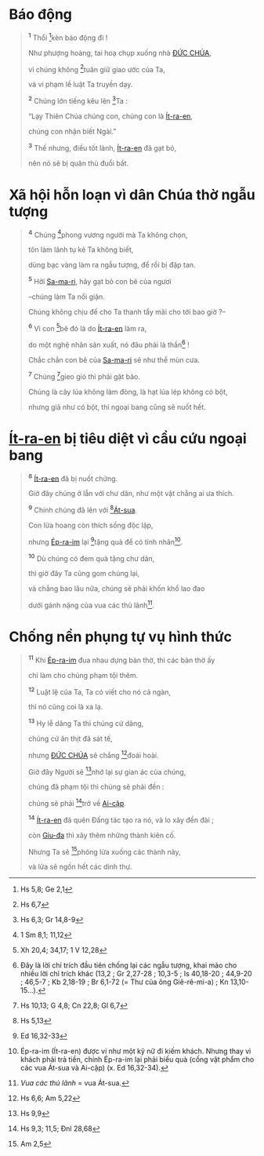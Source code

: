 # Báo động

> <sup><b>1</b></sup> Thổi [^1@-2b6b8fc8-28a5-4d54-9e2f-114b0ce47492]kèn báo động đi !
>
> Như phượng hoàng, tai hoạ chụp xuống nhà [ĐỨC CHÚA](),
>
> vì chúng không [^2@-2b6b8fc8-28a5-4d54-9e2f-114b0ce47492]tuân giữ giao ước của Ta,
>
> và vi phạm lề luật Ta truyền dạy.
>
> <sup><b>2</b></sup> Chúng lớn tiếng kêu lên [^3@-2b6b8fc8-28a5-4d54-9e2f-114b0ce47492]Ta :
>
> “Lạy Thiên Chúa chúng con, chúng con là [Ít-ra-en](),
>
> chúng con nhận biết Ngài.”
>
> <sup><b>3</b></sup> Thế nhưng, điều tốt lành, [Ít-ra-en]() đã gạt bỏ,
>
> nên nó sẽ bị quân thù đuổi bắt.

# Xã hội hỗn loạn vì dân Chúa thờ ngẫu tượng

> <sup><b>4</b></sup> Chúng [^4@-2b6b8fc8-28a5-4d54-9e2f-114b0ce47492]phong vương người mà Ta không chọn,
>
> tôn làm lãnh tụ kẻ Ta không biết,
>
> dùng bạc vàng làm ra ngẫu tượng, để rồi bị đập tan.
>
> <sup><b>5</b></sup> Hỡi [Sa-ma-ri](), hãy gạt bỏ con bê của ngươi
>
> –chúng làm Ta nổi giận.
>
> Chúng không chịu để cho Ta thanh tẩy mãi cho tới bao giờ ?–
>
> <sup><b>6</b></sup> Vì con [^5@-2b6b8fc8-28a5-4d54-9e2f-114b0ce47492]bê đó là do [Ít-ra-en]() làm ra,
>
> do một nghệ nhân sản xuất, nó đâu phải là thần[^1-2b6b8fc8-28a5-4d54-9e2f-114b0ce47492] !
>
> Chắc chắn con bê của [Sa-ma-ri]() sẽ như thể mùn cưa.
>
> <sup><b>7</b></sup> Chúng [^6@-2b6b8fc8-28a5-4d54-9e2f-114b0ce47492]gieo gió thì phải gặt bão.
>
> Chúng là cây lúa không làm đòng, là hạt lúa lép không có bột,
>
> nhưng giả như có bột, thì ngoại bang cũng sẽ nuốt hết.

# [Ít-ra-en]() bị tiêu diệt vì cầu cứu ngoại bang

> <sup><b>8</b></sup> [Ít-ra-en]() đã bị nuốt chửng.
>
> Giờ đây chúng ở lẫn với chư dân, như một vật chẳng ai ưa thích.
>
> <sup><b>9</b></sup> Chính chúng đã lên với [^7@-2b6b8fc8-28a5-4d54-9e2f-114b0ce47492][Át-sua]().
>
> Con lừa hoang còn thích sống độc lập,
>
> nhưng [Ép-ra-im]() lại [^8@-2b6b8fc8-28a5-4d54-9e2f-114b0ce47492]tặng quà để có tình nhân[^2-2b6b8fc8-28a5-4d54-9e2f-114b0ce47492].
>
> <sup><b>10</b></sup> Dù chúng có đem quà tặng chư dân,
>
> thì giờ đây Ta cũng gom chúng lại,
>
> và chẳng bao lâu nữa, chúng sẽ phải khốn khổ lao đao
>
> dưới gánh nặng của vua các thủ lãnh[^3-2b6b8fc8-28a5-4d54-9e2f-114b0ce47492].

# Chống nền phụng tự vụ hình thức

> <sup><b>11</b></sup> Khi [Ép-ra-im]() đua nhau dựng bàn thờ, thì các bàn thờ ấy
>
> chỉ làm cho chúng phạm tội thêm.
>
> <sup><b>12</b></sup> Luật lệ của Ta, Ta có viết cho nó cả ngàn,
>
> thì nó cũng coi là xa lạ.
>
> <sup><b>13</b></sup> Hy lễ dâng Ta thì chúng cứ dâng,
>
> chúng cứ ăn thịt đã sát tế,
>
> nhưng [ĐỨC CHÚA]() sẽ chẳng [^9@-2b6b8fc8-28a5-4d54-9e2f-114b0ce47492]đoái hoài.
>
> Giờ đây Người sẽ [^10@-2b6b8fc8-28a5-4d54-9e2f-114b0ce47492]nhớ lại sự gian ác của chúng,
>
> chúng đã phạm tội thì chúng sẽ phải đền :
>
> chúng sẽ phải [^11@-2b6b8fc8-28a5-4d54-9e2f-114b0ce47492]trở về [Ai-cập]().
>
> <sup><b>14</b></sup> [Ít-ra-en]() đã quên Đấng tác tạo ra nó, và lo xây đền đài ;
>
> còn [Giu-đa]() thì xây thêm những thành kiên cố.
>
> Nhưng Ta sẽ [^12@-2b6b8fc8-28a5-4d54-9e2f-114b0ce47492]phóng lửa xuống các thành này,
>
> và lửa sẽ ngốn hết các dinh thự.

[^1-2b6b8fc8-28a5-4d54-9e2f-114b0ce47492]: Đây là lời chỉ trích đầu tiên chống lại các ngẫu tượng, khai mào cho nhiều lời chỉ trích khác (13,2 ; Gr 2,27-28 ; 10,3-5 ; Is 40,18-20 ; 44,9-20 ; 46,5-7 ; Kb 2,18-19 ; Br 6,1-72 (= Thư của ông Giê-rê-mi-a) ; Kn 13,10-15...).

[^2-2b6b8fc8-28a5-4d54-9e2f-114b0ce47492]: Ép-ra-im (Ít-ra-en) được ví như một kỹ nữ đi kiếm khách. Nhưng thay vì khách phải trả tiền, chính Ép-ra-im lại phải biếu quà (cống vật phẩm cho các vua Át-sua và Ai-cập) (x. Ed 16,32-34).

[^3-2b6b8fc8-28a5-4d54-9e2f-114b0ce47492]: _Vua các thủ lãnh_ = vua Át-sua.

[^1@-2b6b8fc8-28a5-4d54-9e2f-114b0ce47492]: Hs 5,8; Ge 2,1

[^2@-2b6b8fc8-28a5-4d54-9e2f-114b0ce47492]: Hs 6,7

[^3@-2b6b8fc8-28a5-4d54-9e2f-114b0ce47492]: Hs 6,3; Gr 14,8-9

[^4@-2b6b8fc8-28a5-4d54-9e2f-114b0ce47492]: 1 Sm 8,1; 11,12

[^5@-2b6b8fc8-28a5-4d54-9e2f-114b0ce47492]: Xh 20,4; 34,17; 1 V 12,28

[^6@-2b6b8fc8-28a5-4d54-9e2f-114b0ce47492]: Hs 10,13; G 4,8; Cn 22,8; Gl 6,7

[^7@-2b6b8fc8-28a5-4d54-9e2f-114b0ce47492]: Hs 5,13

[^8@-2b6b8fc8-28a5-4d54-9e2f-114b0ce47492]: Ed 16,32-33

[^9@-2b6b8fc8-28a5-4d54-9e2f-114b0ce47492]: Hs 6,6; Am 5,22

[^10@-2b6b8fc8-28a5-4d54-9e2f-114b0ce47492]: Hs 9,9

[^11@-2b6b8fc8-28a5-4d54-9e2f-114b0ce47492]: Hs 9,3; 11,5; Đnl 28,68

[^12@-2b6b8fc8-28a5-4d54-9e2f-114b0ce47492]: Am 2,5
